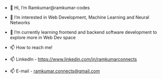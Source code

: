 - 👋 Hi, I’m Ramkumar@ramkumar-codes
- 👀 I’m interested in Web Development, Machine Learning and Neural Networks
- 🌱 I’m currently learning frontend and backend software development to explore more in Web Dev space

- 📫 How to reach me!
- 📫 LinkedIn - https://www.linkedin.com/in/ramkumarconnects
- 📫 E-mail   - ramkumar.connects@gmail.com

<!---
ramkumar-codes/ramkumar-codes is a ✨ special ✨ repository because its `README.md` (this file) appears on your GitHub profile.
You can click the Preview link to take a look at your changes.
--->
